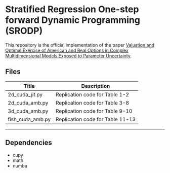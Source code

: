 # Stratified Regression One-step forward Dynamic Programming (SRODP)
 
This repository is the official implementation of the paper [Valuation and Optimal Exercise of American and Real Options in Complex Multidimensional Models Exposed to Parameter Uncertainty](https://papers.ssrn.com/sol3/papers.cfm?abstract_id=3549891).
 
## Files
 
| Title | Description |
|-------|-----|
| 2d_cuda_jit.py | Replication code for Table 1-2|
| 2d_cuda_amb.py | Replication code for Table 3-8|
| 3d_cuda_amb.py | Replication code for Table 9-10|
| fish_cuda_amb.py | Replication code for Table 11-13|
***

## Dependencies
* cupy
* math
* numba
